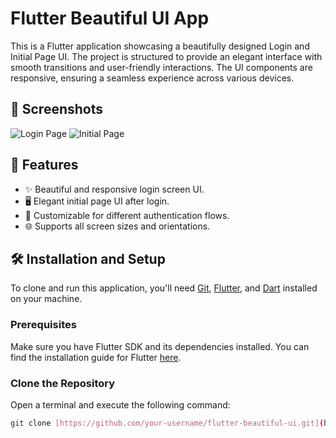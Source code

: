 # Flutter Beautiful UI App

This is a Flutter application showcasing a beautifully designed Login and Initial Page UI. The project is structured to provide an elegant interface with smooth transitions and user-friendly interactions. The UI components are responsive, ensuring a seamless experience across various devices.

## 📱 Screenshots

![Login Page](screenshots/login_page.png)
![Initial Page](screenshots/initial_page.png)

## 🚀 Features

- ✨ Beautiful and responsive login screen UI.
- 🖥️ Elegant initial page UI after login.
- 🔑 Customizable for different authentication flows.
- 🌐 Supports all screen sizes and orientations.

## 🛠️ Installation and Setup

To clone and run this application, you'll need [Git](https://git-scm.com), [Flutter](https://flutter.dev), and [Dart](https://dart.dev) installed on your machine.

### Prerequisites

Make sure you have Flutter SDK and its dependencies installed. You can find the installation guide for Flutter [here](https://flutter.dev/docs/get-started/install).

### Clone the Repository

Open a terminal and execute the following command:

```bash
git clone [https://github.com/your-username/flutter-beautiful-ui.git](https://github.com/mahesh1071997/login_ui.git)
